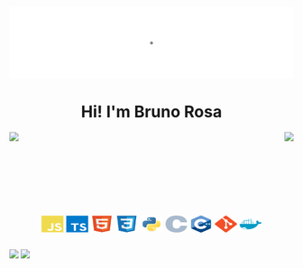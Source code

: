 <img src="./assets/img/banner_clock_dark_nobg.png">

<h1 align="center">Hi! I'm Bruno Rosa</h1>

<div style="display-block">
  <a style="inline-block" href="https://github.com/brunolzrosa">
    <img align="left" height="190cm" src="https://github-readme-stats.vercel.app/api?username=brunolzrosa&show_icons=true&border_color=17191eff&icon_color=BCCCCC&title_color=BBBCCC&text_color=999999&bg_color=ffffff00&include_all_commits=true&count_private=true&cache_seconds=3600"/>
    <img align="right" height="190cm" src="https://github-readme-stats.vercel.app/api/top-langs/?username=brunolzrosa&layout=compact&langs_count=8&border_color=17191eff&icon_color=BCCCCC&title_color=BBBCCC&text_color=999999&bg_color=ffffff00&cache_seconds=3600"/>
  </a>
</div>

<br>
<br>
<br>
<br>
<br>
<br>
<br>

##

<div align="center">
  <img align="center" alt="Rosa-Js" height="30" width="40" src="https://raw.githubusercontent.com/devicons/devicon/master/icons/javascript/javascript-plain.svg">
  <img align="center" alt="Rosa-Ts" height="30" width="40" src="https://raw.githubusercontent.com/devicons/devicon/master/icons/typescript/typescript-plain.svg">
  <img align="center" alt="Rosa-HTML" height="30" width="40" src="https://raw.githubusercontent.com/devicons/devicon/master/icons/html5/html5-original.svg">
  <img align="center" alt="Rosa-CSS" height="30" width="40" src="https://raw.githubusercontent.com/devicons/devicon/master/icons/css3/css3-original.svg">
  <img align="center" alt="Rosa-Python" height="30" width="40" src="https://raw.githubusercontent.com/devicons/devicon/master/icons/python/python-original.svg">
  <img align="center" alt="Rosa-C" height="30" width="40" src="https://raw.githubusercontent.com/devicons/devicon/master/icons/c/c-original.svg">
  <img align="center" alt="Rosa-C++" height="30" width="40" src="https://raw.githubusercontent.com/devicons/devicon/master/icons/cplusplus/cplusplus-original.svg">
  <img align="center" alt="Rosa-git" height="30" width="40" src="https://raw.githubusercontent.com/devicons/devicon/master/icons/git/git-original.svg">
  <img align="center" alt="Rosa-docker" height="30" width="40" src="https://raw.githubusercontent.com/devicons/devicon/master/icons/docker/docker-plain.svg">
</div>

##
<div>
  <a href = "mailto:brunoluiszrosa@gmail.com"><img src="https://img.shields.io/badge/-Gmail-%23333?style=for-the-badge&logo=gmail&logoColor=white" target="_blank"></a>
  <a href="https://www.linkedin.com/in/brunolzrsosa" target="_blank"><img src="https://img.shields.io/badge/-LinkedIn-%230077B5?style=for-the-badge&logo=linkedin&logoColor=white" target="_blank"></a> 
  
</div>
